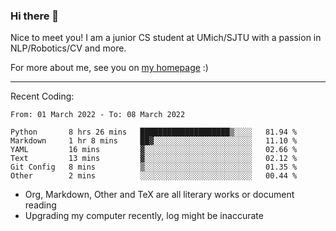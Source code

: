 ### Hi there 👋

Nice to meet you! I am a junior CS student at UMich/SJTU with a passion in NLP/Robotics/CV and more. 

For more about me, see you on [my homepage](https://jiayipan.me) :)

---

Recent Coding:
<!--START_SECTION:waka-->

```text
From: 01 March 2022 - To: 08 March 2022

Python       8 hrs 26 mins   ████████████████████▒░░░░   81.94 %
Markdown     1 hr 8 mins     ██▓░░░░░░░░░░░░░░░░░░░░░░   11.10 %
YAML         16 mins         ▓░░░░░░░░░░░░░░░░░░░░░░░░   02.66 %
Text         13 mins         ▓░░░░░░░░░░░░░░░░░░░░░░░░   02.12 %
Git Config   8 mins          ▒░░░░░░░░░░░░░░░░░░░░░░░░   01.35 %
Other        2 mins          ░░░░░░░░░░░░░░░░░░░░░░░░░   00.44 %
```

<!--END_SECTION:waka-->
- Org, Markdown, Other and TeX are all literary works or document reading
- Upgrading my computer recently, log might be inaccurate

